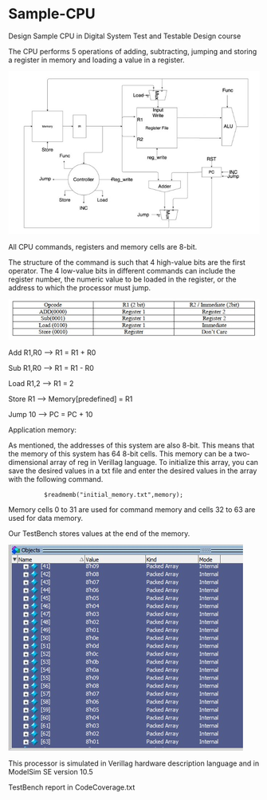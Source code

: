 # Sample-CPU
Design Sample CPU in Digital System Test and Testable Design course

The CPU performs 5 operations of adding, subtracting, jumping and storing a register in memory and loading a value in a register.

<img src="Images/Image-1.jpg">

All CPU commands, registers and memory cells are 8-bit.

The structure of the command is such that 4 high-value bits are the first operator. The 4 low-value bits in different commands can include the register number, the numeric value to be loaded in the register, or the address to which the processor must jump.

<img src="Images/Images-2.jpg">

Add R1,R0 --> R1 = R1 + R0 

Sub R1,R0 --> R1 = R1 - R0

Load R1,2 --> R1 = 2

Store R1  --> Memory[predefined] = R1

Jump 10  --> PC = PC + 10


Application memory:

As mentioned, the addresses of this system are also 8-bit. This means that the memory of this system has 64 8-bit cells. This memory can be a two-dimensional array of reg in Verillag language. To initialize this array, you can save the desired values ​​in a txt file and enter the desired values ​​in the array with the following command.

              $readmemb("initial_memory.txt",memory);
        
Memory cells 0 to 31 are used for command memory and cells 32 to 63 are used for data memory.

Our TestBench stores values at the end of the memory.

<img src="Images/Images-3.jpg">

This processor is simulated in Verillag hardware description language and in ModelSim SE version 10.5 

TestBench report in CodeCoverage.txt 
